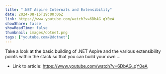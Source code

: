 ```yaml
---
title: ".NET Aspire Internals and Extensibility"
date: 2024-08-15T19:00:06Z
link: https://www.youtube.com/watch?v=6DbAG_qY0eA
showShare: false
showReadTime: false
thumbnail: images/dotnet.png
tags: ["youtube.com/@dotnet"]
---
```

Take a look at the basic building of .NET Aspire and the various extensibility points within the stack so that you can build your own ...

- Link to article: https://www.youtube.com/watch?v=6DbAG_qY0eA